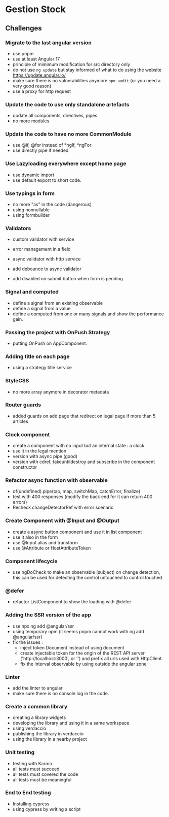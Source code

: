 # Gestion Stock

## Challenges

### Migrate to the last angular version

- use pnpm
- use at least Angular 17
- principle of mimimum modification for src directory only
- do not use `ng update` but stay informed of what to do using the website https://update.angular.io/
- make sure there is no vulnerabilities anymore `npm audit` (or you need a very good reason)
- use a proxy for http request

### Update the code to use only standalone artefacts

- update all components, directives, pipes
- no more modules

### Update the code to have no more CommonModule

- use @if, @for instead of *ngIf, *ngFor
- use directly pipe if needed

### Use Lazyloading everywhere except home page

- use dynamic import
- use default export to short code.

### Use typings in form

- no more "as" in the code (dangerous)
- using nonnullable
- using formbuilder

### Validators

- custom validator with service
- error management in a field

- async validator with http service
- add debounce to async validator
- add disabled on submit button when form is pending

### Signal and computed

- define a signal from an existing observable
- define a signal from a value
- define a computed from one or many signals and show the performance gain.

### Passing the project with OnPush Strategy

- putting OnPush on AppComponent.

### Adding title on each page

- using a strategy title service

### StyleCSS

- no more array anymore in decorator metadata

### Router guards

- added guards on add page that redirect on legal page if more than 5 articles

### Clock component

- create a component with no input but an internal state : a clock.
- use it in the legal mention
- version with async pipe (good)
- version with cdref, takeuntildestroy and subscribe in the component constructor

### Refactor async function with observable

- of(undefined).pipe(tap, map, switchMap, catchError, finalize)
- test with 400 responses (modify the back end for it can return 400 errors)
- Recheck changeDetectorRef with error scenario

### Create Component with @Input and @Output

- create a async button component and use it in list component
- use it also in the form
- use @Input alias and transform
- use @Attribute or HostAttributeToken

### Component lifecycle

- use ngDoCheck to make an observable (subject) on change detection, this can be used for detecting the control untouched to control touched

### @defer

- refactor ListComponent to show the loading with @defer

### Adding the SSR version of the app

- use npx ng add @angular/ssr
- using temporary npm (it seems pnpm cannot work with ng add @angular/ssr)
- fix the issues :
  - inject token Document instead of using document
  - create injectable token for the origin of the REST API server ('http://localhost:3000', or '') and prefix all urls used with HttpClient.
  - fix the interval observable by using outside the angular zone

### Linter

- add the linter to angular
- make sure there is no console.log in the code.

### Create a common library

- creating a library widgets
- developing the library and using it in a same workspace
- using verdaccio
- publishing the library in verdaccio
- using the library in a nearby project

### Unit testing

- testing with Karma
- all tests must succeed
- all tests must covered the code
- all tests must be meaningful

### End to End testing

- Installing cypress
- using cypress by writing a script
